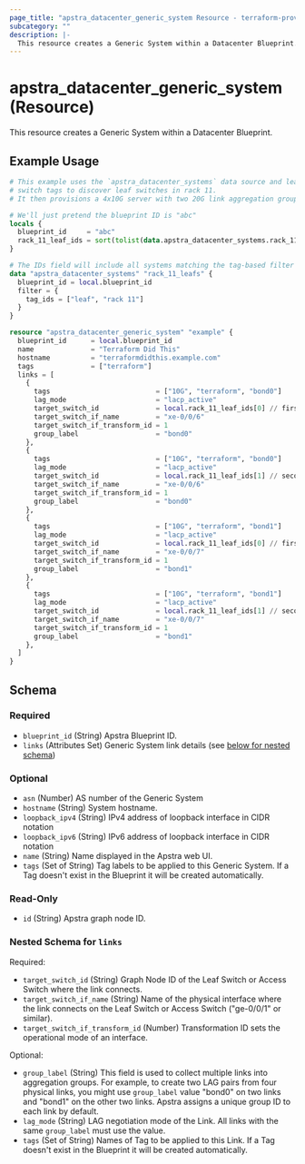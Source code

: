 ```yaml
---
page_title: "apstra_datacenter_generic_system Resource - terraform-provider-apstra"
subcategory: ""
description: |-
  This resource creates a Generic System within a Datacenter Blueprint.
---
```


# apstra_datacenter_generic_system (Resource)

This resource creates a Generic System within a Datacenter Blueprint.

## Example Usage

```terraform
# This example uses the `apstra_datacenter_systems` data source and leaf
# switch tags to discover leaf switches in rack 11.
# It then provisions a 4x10G server with two 20G link aggregation groups

# We'll just pretend the blueprint ID is "abc"
locals {
  blueprint_id     = "abc"
  rack_11_leaf_ids = sort(tolist(data.apstra_datacenter_systems.rack_11_leafs.ids))
}

# The IDs field will include all systems matching the tag-based filter
data "apstra_datacenter_systems" "rack_11_leafs" {
  blueprint_id = local.blueprint_id
  filter = {
    tag_ids = ["leaf", "rack 11"]
  }
}

resource "apstra_datacenter_generic_system" "example" {
  blueprint_id      = local.blueprint_id
  name              = "Terraform Did This"
  hostname          = "terraformdidthis.example.com"
  tags              = ["terraform"]
  links = [
    {
      tags                          = ["10G", "terraform", "bond0"]
      lag_mode                      = "lacp_active"
      target_switch_id              = local.rack_11_leaf_ids[0] // first switch
      target_switch_if_name         = "xe-0/0/6"
      target_switch_if_transform_id = 1
      group_label                   = "bond0"
    },
    {
      tags                          = ["10G", "terraform", "bond0"]
      lag_mode                      = "lacp_active"
      target_switch_id              = local.rack_11_leaf_ids[1] // second switch
      target_switch_if_name         = "xe-0/0/6"
      target_switch_if_transform_id = 1
      group_label                   = "bond0"
    },
    {
      tags                          = ["10G", "terraform", "bond1"]
      lag_mode                      = "lacp_active"
      target_switch_id              = local.rack_11_leaf_ids[0] // first switch
      target_switch_if_name         = "xe-0/0/7"
      target_switch_if_transform_id = 1
      group_label                   = "bond1"
    },
    {
      tags                          = ["10G", "terraform", "bond1"]
      lag_mode                      = "lacp_active"
      target_switch_id              = local.rack_11_leaf_ids[1] // second switch
      target_switch_if_name         = "xe-0/0/7"
      target_switch_if_transform_id = 1
      group_label                   = "bond1"
    },
  ]
}
```

<!-- schema generated by tfplugindocs -->
## Schema

### Required

- `blueprint_id` (String) Apstra Blueprint ID.
- `links` (Attributes Set) Generic System link details (see [below for nested schema](#nestedatt--links))

### Optional

- `asn` (Number) AS number of the Generic System
- `hostname` (String) System hostname.
- `loopback_ipv4` (String) IPv4 address of loopback interface in CIDR notation
- `loopback_ipv6` (String) IPv6 address of loopback interface in CIDR notation
- `name` (String) Name displayed in the Apstra web UI.
- `tags` (Set of String) Tag labels to be applied to this Generic System. If a Tag doesn't exist in the Blueprint it will be created automatically.

### Read-Only

- `id` (String) Apstra graph node ID.

<a id="nestedatt--links"></a>
### Nested Schema for `links`

Required:

- `target_switch_id` (String) Graph Node ID of the Leaf Switch or Access Switch where the link connects.
- `target_switch_if_name` (String) Name of the physical interface where the link connects on the Leaf Switch or Access Switch ("ge-0/0/1" or similar).
- `target_switch_if_transform_id` (Number) Transformation ID sets the operational mode of an interface.

Optional:

- `group_label` (String) This field is used to collect multiple links into aggregation groups. For example, to create two LAG pairs from four physical links, you might use `group_label` value "bond0" on two links and "bond1" on the other two links. Apstra assigns a unique group ID to each link by default.
- `lag_mode` (String) LAG negotiation mode of the Link. All links with the same `group_label` must use the value.
- `tags` (Set of String) Names of Tag to be applied to this Link. If a Tag doesn't exist in the Blueprint it will be created automatically.
